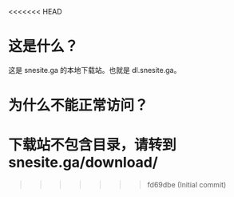 <<<<<<< HEAD
# 这是什么？
这是 snesite.ga 的本地下载站。也就是 dl.snesite.ga。

# 为什么不能正常访问？
下载站不包含目录，请转到 snesite.ga/download/
=======
>>>>>>> fd69dbe (Initial commit)
